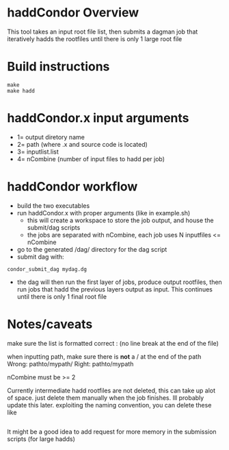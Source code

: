 

# haddCondor Overview

 This tool takes an input root file list, then submits a dagman job that iteratively hadds the rootfiles until there is only 1 large root file

# Build instructions
```
make 
make hadd
```

# haddCondor.x input arguments
 - 1= output diretory name
 - 2= path (where .x and source code is located)
 - 3= inputlist.list
 - 4= nCombine (number of input files to hadd per job)

# haddCondor workflow

 - build the two executables
 - run haddCondor.x with proper arguments (like in example.sh)
   - this will create a workspace to store the job output, and house the submit/dag scripts
   - the jobs are separated with nCombine, each job uses N inputfiles <= nCombine
 - go to the generated /dag/ directory for the dag script
 - submit dag with:
```
condor_submit_dag mydag.dg
```
 - the dag will then run the first layer of jobs, produce output rootfiles, then run jobs that hadd the previous layers output as input. This continues until there is only 1 final root file


# Notes/caveats

make sure the list is formatted correct : (no line break at the end of the file)

when inputting path,  make sure there is **not** a / at the end of the path
Wrong: pathto/mypath/		Right: pathto/mypath

nCombine must be >= 2

Currently intermediate hadd rootfiles are not deleted, this can take up alot of space. just delete them manually when the job finishes. Ill probably update this later. exploiting the naming convention, you can delete these like
```rm f_*.root
```

It might be a good idea to add request for more memory in the submission scripts (for large hadds)


